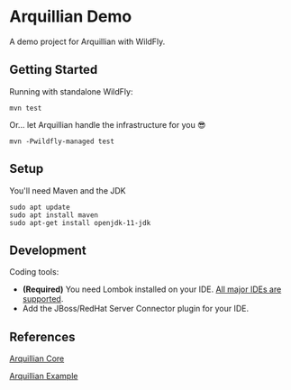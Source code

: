 # Arquillian Demo

A demo project for Arquillian with WildFly.

## Getting Started

Running with standalone WildFly:

```
mvn test
```

Or... let Arquillian handle the infrastructure for you 😎

```
mvn -Pwildfly-managed test
```


## Setup

You'll need Maven and the JDK

```
sudo apt update
sudo apt install maven
sudo apt-get install openjdk-11-jdk
```

## Development

Coding tools:

- **(Required)** You need Lombok installed on your IDE. [All major IDEs are supported](https://projectlombok.org/setup/overview).
- Add the JBoss/RedHat Server Connector plugin for your IDE.


## References

[Arquillian Core](http://arquillian.org/arquillian-core/)

[Arquillian Example](https://github.com/tolis-e/arquillian-wildfly-example)